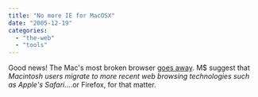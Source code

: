 ```yaml
---
title: "No more IE for MacOSX"
date: "2005-12-19"
categories: 
  - "the-web"
  - "tools"
---
```


Good news! The Mac's most broken browser [goes away](http://www.microsoft.com/mac/products/internetexplorer/internetexplorer.aspx?pid=internetexplorer). M$ suggest that _Macintosh users migrate to more recent web browsing technologies such as Apple's Safari._...or Firefox, for that matter.
